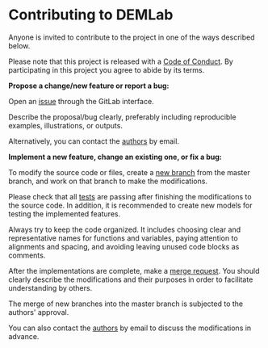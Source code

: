 # Contributing to DEMLab

Anyone is invited to contribute to the project in one of the ways described below.

Please note that this project is released with a [Code of Conduct][code_conduct_link].
By participating in this project you agree to abide by its terms.

**Propose a change/new feature or report a bug:**

Open an [issue][issue_link] through the GitLab interface.

Describe the proposal/bug clearly, preferably including reproducible examples, illustrations, or outputs.

Alternatively, you can contact the [authors][authors_link] by email.

**Implement a new feature, change an existing one, or fix a bug:**

To modify the source code or files, create a [new branch][new_branch_link] from the master branch, and work on that branch to make the modifications.

Please check that all [tests](#testing) are passing after finishing the modifications to the source code.
In addition, it is recommended to create new models for testing the implemented features.

Always try to keep the code organized.
It includes choosing clear and representative names for functions and variables,
paying attention to alignments and spacing,
and avoiding leaving unused code blocks as comments.

After the implementations are complete, make a [merge request][merge_request_link].
You should clearly describe the modifications and their purposes in order to facilitate understanding by others.

The merge of new branches into the master branch is subjected to the authors' approval.

You can also contact the [authors][authors_link] by email to discuss the modifications in advance.

[code_conduct_link]:  https://gitlab.com/rafaelrangel/demlab/-/blob/master/CODE_OF_CONDUCT.md
[issue_link]:         https://gitlab.com/rafaelrangel/demlab/-/issues/new
[authors_link]:       https://gitlab.com/rafaelrangel/demlab#authorship
[new_branch_link]:    https://gitlab.com/rafaelrangel/demlab/-/branches/new
[merge_request_link]: https://gitlab.com/rafaelrangel/demlab/-/merge_requests/new
